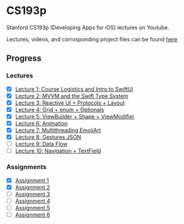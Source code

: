 # CS193p

 Stanford CS193p (Developing Apps for iOS) lectures on Youtube.

 Lectures, videos, and corrosponding project files can be found [here](https://cs193p.sites.stanford.edu)

## Progress

### Lectures
- [x] [Lecture 1: Course Logistics and Intro to SwiftUI](https://www.youtube.com/watch?v=jbtqIBpUG7g)
- [x] [Lecture 2: MVVM and the Swift Type System](https://www.youtube.com/watch?v=4GjXq2Sr55Q)
- [x] [Lecture 3: Reactive UI + Protocols + Layout](https://www.youtube.com/watch?v=SIYdYpPXil4)
- [x] [Lecture 4: Grid + enum + Optionals](https://www.youtube.com/watch?v=eHEeWzFP6O4)
- [x] [Lecture 5: ViewBuilder + Shape + ViewModifier](https://www.youtube.com/watch?v=oDKDGCRdSHc)
- [x] [Lecture 6: Animation](https://www.youtube.com/watch?v=3krC2c56ceQ)
- [x] [Lecture 7: Multithreading EmojiArt](https://youtu.be/tmx-OwkBWxA)
- [x] [Lecture 8: Gestures JSON](https://youtu.be/mz-rNLWJ0bk)
- [ ] [Lecture 9: Data Flow](https://youtu.be/0i152oA3T3s)
- [ ] [Lecture 10: Navigation + TextField](https://youtu.be/CKexGQuIO7E)

### Assignments
- [x] [Assignment 1](https://cs193p.sites.stanford.edu/sites/g/files/sbiybj16636/files/media/file/a1.pdf)
- [x] [Assignment 2](https://cs193p.sites.stanford.edu/sites/g/files/sbiybj16636/files/media/file/a2_0.pdf)
- [ ] [Assignment 3](https://cs193p.sites.stanford.edu/sites/g/files/sbiybj16636/files/media/file/assignment_3.pdf)
- [ ] [Assignment 4](https://cs193p.sites.stanford.edu/sites/g/files/sbiybj16636/files/media/file/a4_0.pdf)
- [ ] [Assignment 5](https://cs193p.sites.stanford.edu/sites/g/files/sbiybj16636/files/media/file/assignment_5.pdf)
- [ ] [Assignment 6](https://cs193p.sites.stanford.edu/sites/g/files/sbiybj16636/files/media/file/a6.pdf)
